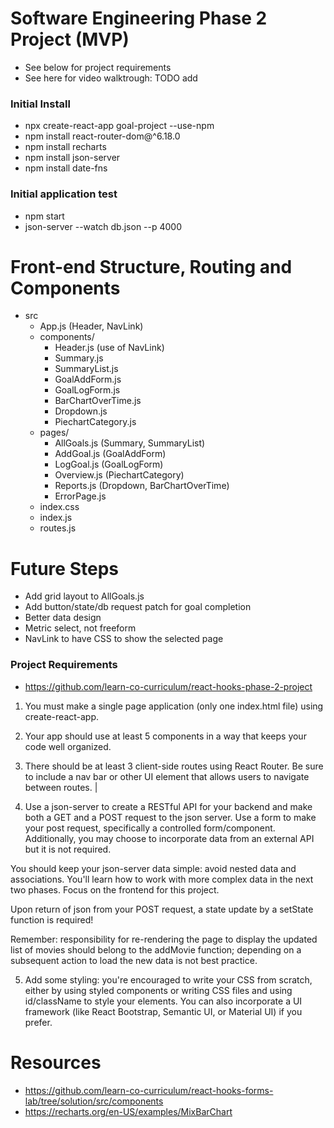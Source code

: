 # Software Engineering Phase 2 Project (MVP)

- See below for project requirements
- See here for video walktrough: TODO add

### Initial Install
- npx create-react-app goal-project --use-npm
- npm install react-router-dom@^6.18.0
- npm install recharts
- npm install json-server
- npm install date-fns

### Initial application test
- npm start
- json-server --watch db.json --p 4000

# Front-end Structure, Routing and Components

- src
    - App.js (Header, NavLink)
    - components/
        - Header.js (use of NavLink)
        - Summary.js
        - SummaryList.js
        - GoalAddForm.js
        - GoalLogForm.js
        - BarChartOverTime.js
        - Dropdown.js
        - PiechartCategory.js 
    - pages/
        - AllGoals.js (Summary, SummaryList)
        - AddGoal.js (GoalAddForm)
        - LogGoal.js (GoalLogForm)
        - Overview.js (PiechartCategory)
        - Reports.js (Dropdown, BarChartOverTime)
        - ErrorPage.js
    - index.css
    - index.js
    - routes.js

# Future Steps
- Add grid layout to AllGoals.js
- Add button/state/db request patch for goal completion
- Better data design
- Metric select, not freeform
- NavLink to have CSS to show the selected page

### Project Requirements
- https://github.com/learn-co-curriculum/react-hooks-phase-2-project

1. You must make a single page application (only one index.html file) using create-react-app.
2. Your app should use at least 5 components in a way that keeps your code well organized.
3. There should be at least 3 client-side routes using React Router. Be sure to include a nav bar or other UI element that allows users to navigate between routes. |

4. Use a json-server to create a RESTful API for your backend and make both a GET and a POST request to the json server. Use a form to make your post request, specifically a controlled form/component. Additionally, you may choose to incorporate data from an external API but it is not required.

You should keep your json-server data simple: avoid nested data and associations. You'll learn how to work with more complex data in the next two phases. Focus on the frontend for this project.

Upon return of json from your POST request, a state update by a setState function is required!

Remember: responsibility for re-rendering the page to display the updated list of movies should belong to the addMovie function; depending on a subsequent action to load the new data is not best practice.

5. Add some styling: you're encouraged to write your CSS from scratch, either by using styled components or writing CSS files and using id/className to style your elements. You can also incorporate a UI framework (like React Bootstrap, Semantic UI, or Material UI) if you prefer.

# Resources
- https://github.com/learn-co-curriculum/react-hooks-forms-lab/tree/solution/src/components
- https://recharts.org/en-US/examples/MixBarChart